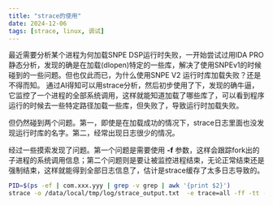 ```yaml
---
title: "strace的使用"
date: 2024-12-06
tags: [strace, linux, 调试]
---
```


最近需要分析某个进程为何加载SNPE DSP运行时失败，一开始尝试过用IDA PRO静态分析，发现的确是在加载(dlopen)特定的一些库，解决了使用SNPEv1的时候碰到的一些问题。但也仅此而已，为什么使用SNPE V2 运行时库加载失败？还是不得而知。
通过AI得知可以用strace分析，然后初步使用了下，发现的确牛逼，它监控了一个进程的全部系统调用，这样就能知道加载了哪些库了，可以看到程序运行的时候去一些特定路径加载一些库，但失败了，导致运行时加载失败。

但仍然碰到两个问题。第一，即使是在加载成功的情况下，strace日志里面也没发现运行时库的名字。第二，经常出现日志很少的情况。

经过一些摸索发现了问题。第一个问题是需要使用 **-f** 参数，这样会跟踪fork出的子进程的系统调用信息；第二个问题则是要让被监控进程结束，无论正常结束还是强制结束，这样就能得到全部日志信息了，估计是strace缓存了太多日志导致的。

```bash
PID=$(ps -ef | com.xxx.yyy | grep -v grep | awk '{print $2}')
strace -o /data/local/tmp/log/strace_output.txt  -e trace=all -ff -tt -p $PID 
```
